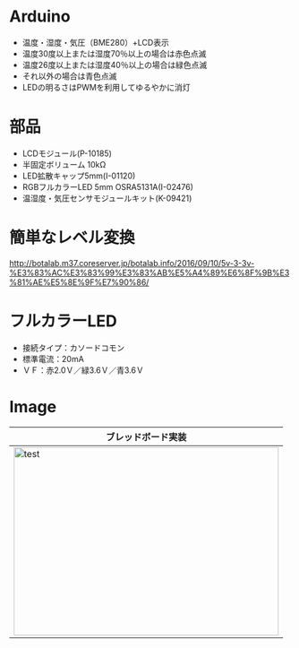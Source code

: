 # Arduino
* 温度・湿度・気圧（BME280）+LCD表示
* 温度30度以上または湿度70％以上の場合は赤色点滅
* 温度26度以上または湿度40％以上の場合は緑色点滅
* それ以外の場合は青色点滅
* LEDの明るさはPWMを利用してゆるやかに消灯

# 部品
* LCDモジュール(P-10185)
* 半固定ボリューム 10kΩ
* LED拡散キャップ5mm(I-01120)  
* RGBフルカラーLED 5mm OSRA5131A(I-02476)  
* 温湿度・気圧センサモジュールキット(K-09421)

# 簡単なレベル変換
http://botalab.m37.coreserver.jp/botalab.info/2016/09/10/5v-3-3v-%E3%83%AC%E3%83%99%E3%83%AB%E5%A4%89%E6%8F%9B%E3%81%AE%E5%8E%9F%E7%90%86/

# フルカラーLED
* 接続タイプ：カソードコモン
* 標準電流：20mA
* ＶＦ：赤2.0Ｖ／緑3.6Ｖ／青3.6Ｖ

# Image
|ブレッドボード実装|
|---|
|<img src="https://github.com/tk0103/Arduino/blob/master/4_Thermohygrometer/45136.jpg" alt="test" title="test" width="473" height="336">|
